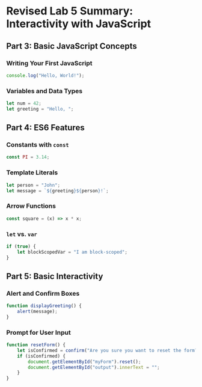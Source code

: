 # Revised Lab 5 Summary: Interactivity with JavaScript

## Part 3: Basic JavaScript Concepts

### Writing Your First JavaScript

```javascript
console.log("Hello, World!");
```

### Variables and Data Types

```javascript
let num = 42;
let greeting = "Hello, ";
```

## Part 4: ES6 Features

### Constants with `const`

```javascript
const PI = 3.14;
```

### Template Literals

```javascript
let person = "John";
let message = `${greeting}${person}!`;
```

### Arrow Functions

```javascript
const square = (x) => x * x;
```

### `let` vs. `var`

```javascript
if (true) {
    let blockScopedVar = "I am block-scoped";
}
```

## Part 5: Basic Interactivity

### Alert and Confirm Boxes

```javascript
function displayGreeting() {
    alert(message);
}
```

### Prompt for User Input

```javascript
function resetForm() {
    let isConfirmed = confirm("Are you sure you want to reset the form?");
    if (isConfirmed) {
        document.getElementById("myForm").reset();
        document.getElementById("output").innerText = "";
    }
}
```
